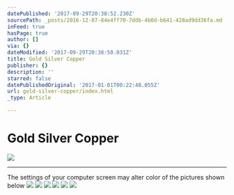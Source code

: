 ```yaml
---
datePublished: '2017-09-29T20:38:52.230Z'
sourcePath: _posts/2016-12-07-84e4ff70-7ddb-4b0d-b641-428ad9dd36fa.md
inFeed: true
hasPage: true
author: []
via: {}
dateModified: '2017-09-29T20:38:50.031Z'
title: Gold Silver Copper
publisher: {}
description: ''
starred: false
datePublishedOriginal: '2017-01-01T00:22:48.055Z'
url: gold-silver-copper/index.html
_type: Article

---
```

# Gold Silver Copper
![](https://the-grid-user-content.s3-us-west-2.amazonaws.com/6697bb9c-375b-43c6-9d3f-b26e02695dca.jpg)

---

The settings of your computer screen may alter color of the pictures shown below
![](https://the-grid-user-content.s3-us-west-2.amazonaws.com/5c29e4d9-05a6-4b4d-8555-c270cac7e9e2.jpg)
![](https://the-grid-user-content.s3-us-west-2.amazonaws.com/7e25ad7b-8887-487d-9655-beec2724d088.jpg)
![](https://the-grid-user-content.s3-us-west-2.amazonaws.com/0f0b378d-c814-483c-a871-01885f7714ab.jpg)
![](https://the-grid-user-content.s3-us-west-2.amazonaws.com/66e7ed63-0832-4f20-badc-713b9550b9fc.jpg)
![](https://the-grid-user-content.s3-us-west-2.amazonaws.com/78fe2de6-8b7a-4378-b3ca-0e0b851af271.jpg)
![](https://the-grid-user-content.s3-us-west-2.amazonaws.com/02faf589-b4e7-4169-91a7-ebcba55d3e34.jpg)